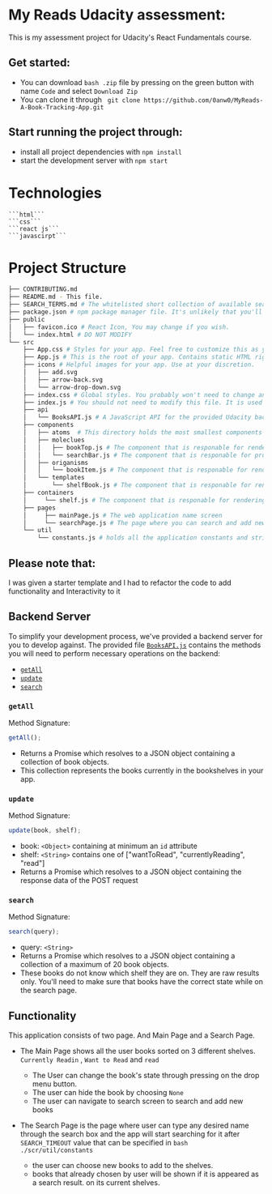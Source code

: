 # My Reads Udacity assessment:

This is my assessment project for Udacity's React Fundamentals course.


## Get started: 

* You can download ```bash .zip``` file by pressing on the green button with name ```Code```  and select ```Download Zip``` 
* You can clone it through 
``` git clone https://github.com/0anw0/MyReads-A-Book-Tracking-App.git```

## Start running the project through:

- install all project dependencies with `npm install`
- start the development server with `npm start`

# Technologies
    ```html```
    ```css```
    ```react js```
    ```javascirpt``` 

# Project Structure 

```bash
├── CONTRIBUTING.md
├── README.md - This file.
├── SEARCH_TERMS.md # The whitelisted short collection of available search terms for you to use with your app.
├── package.json # npm package manager file. It's unlikely that you'll need to modify this.
├── public
│   ├── favicon.ico # React Icon, You may change if you wish.
│   └── index.html # DO NOT MODIFY
└── src
    ├── App.css # Styles for your app. Feel free to customize this as you desire.
    ├── App.js # This is the root of your app. Contains static HTML right now.
    ├── icons # Helpful images for your app. Use at your discretion.
    │   ├── add.svg
    │   ├── arrow-back.svg
    │   └── arrow-drop-down.svg
    ├── index.css # Global styles. You probably won't need to change anything here.
    ├── index.js # You should not need to modify this file. It is used for DOM rendering only.
    ├── api 
    │   └── BooksAPI.js # A JavaScript API for the provided Udacity backend. Instructions for the methods are below.
    ├── components
    │   ├── atoms  # This directory holds the most smallest components of each screen 
    │   ├── moleclues
    │   │   ├── bookTop.js # The component that is responable for rendering book cover and floating drop menu
    │   │   └── searchBar.js # The component that is responable for providing searching functionality on searching page
    │   ├── origanisms
    │   │   └── bookItem.js # The component that is responable for rendering each book info
    │   └── templates
    │       └── shelfBook.js # The component that is responable for rendering shelf's books
    ├── containers
    │     └── shelf.js # The component that is responable for rendering each shelf
    ├── pages
    │     ├── mainPage.js # The web application name screen 
    │     └── searchPage.js # The page where you can search and add new screens
    └── util
        └── constants.js # holds all the application constants and strings. 

```

## Please note that:
 I was given a starter template and I had to refactor the code to add functionality and Interactivity to it 


## Backend Server

To simplify your development process, we've provided a backend server for you to develop against. The provided file [`BooksAPI.js`](src/BooksAPI.js) contains the methods you will need to perform necessary operations on the backend:

- [`getAll`](#getall)
- [`update`](#update)
- [`search`](#search)

### `getAll`

Method Signature:

```js
getAll();
```

- Returns a Promise which resolves to a JSON object containing a collection of book objects.
- This collection represents the books currently in the bookshelves in your app.

### `update`

Method Signature:

```js
update(book, shelf);
```

- book: `<Object>` containing at minimum an `id` attribute
- shelf: `<String>` contains one of ["wantToRead", "currentlyReading", "read"]
- Returns a Promise which resolves to a JSON object containing the response data of the POST request

### `search`

Method Signature:

```js
search(query);
```

- query: `<String>`
- Returns a Promise which resolves to a JSON object containing a collection of a maximum of 20 book objects.
- These books do not know which shelf they are on. They are raw results only. You'll need to make sure that books have the correct state while on the search page.

## Functionality 

This application consists of two page. And Main Page and a Search Page. 
 * The Main Page shows all the user books sorted on 3 different shelves. ```Currently Readin``` , ```Want to Read``` and ```read```
    - The User can change the book's state through pressing on the drop menu button. 
    - The user can hide the book by choosing ```None``` 
    - The user can navigate to search screen to search and add new books

 * The Search Page is the page where user can type any desired name through the search box and the app will start searching 
    for it after ```SEARCH_TIMEOUT``` value that can be specified in ```bash ./scr/util/constants```
    - the user can choose new books to add to the shelves. 
    - books that already chosen by user will be shown if it is appeared as a search result. on its current shelves. 
